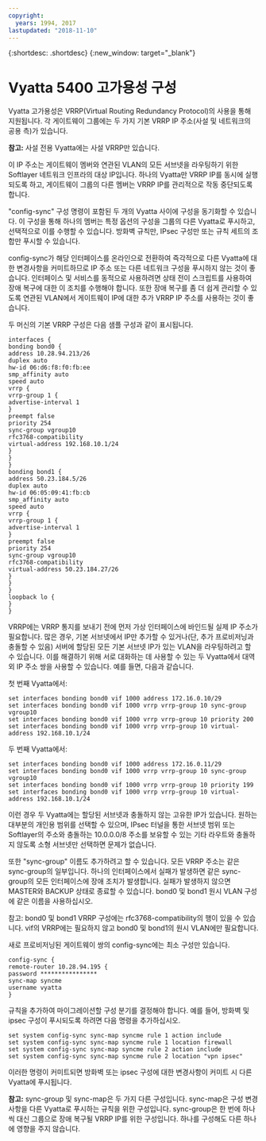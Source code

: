 ```yaml
---
copyright:
  years: 1994, 2017
lastupdated: "2018-11-10"
---
```


{:shortdesc: .shortdesc}
{:new_window: target="_blank"}

# Vyatta 5400 고가용성 구성

Vyatta 고가용성은 VRRP(Virtual Routing Redundancy Protocol)의 사용을 통해 지원됩니다. 각 게이트웨이 그룹에는 두 가지 기본 VRRP IP 주소(사설 및 네트워크의 공용 측)가 있습니다. 

**참고:** 사설 전용 Vyatta에는 사설 VRRP만 있습니다. 

이 IP 주소는 게이트웨이 멤버와 연관된 VLAN의 모든 서브넷을 라우팅하기 위한 Softlayer 네트워크 인프라의 대상 IP입니다. 하나의 Vyatta만 VRRP IP를 동시에 실행되도록 하고, 게이트웨이 그룹의 다른 멤버는 VRRP IP를 관리적으로 작동 중단되도록 합니다.

"config-sync" 구성 명령이 포함된 두 개의 Vyatta 사이에 구성을 동기화할 수 있습니다. 이 구성을 통해 하나의 멤버는 특정 옵션의 구성을 그룹의 다른 Vyatta로 푸시하고, 선택적으로 이를 수행할 수 있습니다. 방화벽 규칙만, IPsec 구성만 또는 규칙 세트의 조합만 푸시할 수 있습니다. 

config-sync가 해당 인터페이스를 온라인으로 전환하여 즉각적으로 다른 Vyatta에 대한 변경사항을 커미트하므로 IP 주소 또는 다른 네트워크 구성을 푸시하지 않는 것이 좋습니다. 인터페이스 및 서비스를 동적으로 사용하려면 상태 전이 스크립트를 사용하여 장애 복구에 대한 이 조치를 수행해야 합니다. 또한 장애 복구를 좀 더 쉽게 관리할 수 있도록 연관된 VLAN에서 게이트웨이 IP에 대한 추가 VRRP IP 주소를 사용하는 것이 좋습니다.

두 머신의 기본 VRRP 구성은 다음 샘플 구성과 같이 표시됩니다.

    interfaces {
    bonding bond0 {
    address 10.28.94.213/26
    duplex auto
    hw-id 06:d6:f8:f0:fb:ee
    smp_affinity auto
    speed auto
    vrrp {
    vrrp-group 1 {
    advertise-interval 1
    }
    preempt false
    priority 254
    sync-group vgroup10
    rfc3768-compatibility
    virtual-address 192.168.10.1/24
    }
    }
    }
    bonding bond1 {
    address 50.23.184.5/26
    duplex auto
    hw-id 06:05:09:41:fb:cb
    smp_affinity auto
    speed auto
    vrrp {
    vrrp-group 1 {
    advertise-interval 1
    }
    preempt false
    priority 254
    sync-group vgroup10
    rfc3768-compatibility
    virtual-address 50.23.184.27/26
    }
    }
    }
    loopback lo {
    }
    }

VRRP에는 VRRP 통지를 보내기 전에 먼저 가상 인터페이스에 바인드될 실제 IP 주소가 필요합니다. 많은 경우, 기본 서브넷에서 IP만 추가할 수 있거나(단, 추가 프로비저닝과 충돌할 수 있음) 서버에 할당된 모든 기본 서브넷 IP가 있는 VLAN을 라우팅하려고 할 수 있습니다. 이를 해결하기 위해 서로 대화하는 데 사용할 수 있는 두 Vyatta에서 대역 외 IP 주소 쌍을 사용할 수 있습니다. 예를 들면, 다음과 같습니다.

첫 번째 Vyatta에서:

    set interfaces bonding bond0 vif 1000 address 172.16.0.10/29
    set interfaces bonding bond0 vif 1000 vrrp vrrp-group 10 sync-group vgroup10
    set interfaces bonding bond0 vif 1000 vrrp vrrp-group 10 priority 200
    set interfaces bonding bond0 vif 1000 vrrp vrrp-group 10 virtual-address 192.168.10.1/24

두 번째 Vyatta에서:

    set interfaces bonding bond0 vif 1000 address 172.16.0.11/29
    set interfaces bonding bond0 vif 1000 vrrp vrrp-group 10 sync-group vgroup10
    set interfaces bonding bond0 vif 1000 vrrp vrrp-group 10 priority 199
    set interfaces bonding bond0 vif 1000 vrrp vrrp-group 10 virtual-address 192.168.10.1/24

이런 경우 두 Vyatta에는 할당된 서브넷과 충돌하지 않는 고유한 IP가 있습니다. 원하는 대부분의 개인용 범위를 선택할 수 있으며, IPsec 터널을 통한 서브넷 범위 또는 Softlayer의 주소와 충돌하는 10.0.0.0/8 주소를 보유할 수 있는 기타 라우트와 충돌하지 않도록 소형 서브넷만 선택하면 문제가 없습니다.

또한 "sync-group" 이름도 추가하려고 할 수 있습니다. 모든 VRRP 주소는 같은 sync-group의 일부입니다. 하나의 인터페이스에서 실패가 발생하면 같은 sync-group의 모든 인터페이스에 장애 조치가 발생합니다. 실패가 발생하지 않으면 MASTER와 BACKUP 상태로 종료할 수 있습니다. bond0 및 bond1 원시 VLAN 구성에 같은 이름을 사용하십시오.

참고: bond0 및 bond1 VRRP 구성에는 rfc3768-compatibility의 행이 있을 수 있습니다. vif의 VRRP에는 필요하지 않고 bond0 및 bond1의 원시 VLAN에만 필요합니다.

새로 프로비저닝된 게이트웨이 쌍의 config-sync에는 최소 구성만 있습니다.


    config-sync {
    remote-router 10.28.94.195 {
    password ****************
    sync-map syncme
    username vyatta
    }

규칙을 추가하여 마이그레이션할 구성 분기를 결정해야 합니다. 예를 들어, 방화벽 및 ipsec 구성이 푸시되도록 하려면 다음 명령을 추가하십시오.


    set system config-sync sync-map syncme rule 1 action include
    set system config-sync sync-map syncme rule 1 location firewall
    set system config-sync sync-map syncme rule 2 action include
    set system config-sync sync-map syncme rule 2 location "vpn ipsec"

이러한 명령이 커미트되면 방화벽 또는 ipsec 구성에 대한 변경사항이 커미트 시 다른 Vyatta에 푸시됩니다.

**참고:** sync-group 및 sync-map은 두 가지 다른 구성입니다. sync-map은 구성 변경사항을 다른 Vyatta로 푸시하는 규칙을 위한 구성입니다. sync-group은 한 번에 하나씩 대신 그룹으로 장애 복구될 VRRP IP를 위한 구성입니다. 하나를 구성해도 다른 하나에 영향을 주지 않습니다.
